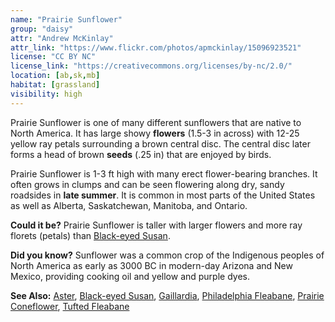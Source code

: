 ```yaml
---
name: "Prairie Sunflower"
group: "daisy"
attr: "Andrew McKinlay"
attr_link: "https://www.flickr.com/photos/apmckinlay/15096923521"
license: "CC BY NC"
license_link: "https://creativecommons.org/licenses/by-nc/2.0/"
location: [ab,sk,mb]
habitat: [grassland]
visibility: high
---
```

Prairie Sunflower is one of many different sunflowers that are native to North America. It has large showy **flowers** (1.5-3 in across) with 12-25 yellow ray petals surrounding a brown central disc. The central disc later forms a head of brown **seeds** (.25 in) that are enjoyed by birds.

Prairie Sunflower is 1-3 ft high with many erect flower-bearing branches. It often grows in clumps and can be seen flowering along dry, sandy roadsides in **late summer**. It is common in most parts of the United States as well as Alberta, Saskatchewan, Manitoba, and Ontario.

**Could it be?** Prairie Sunflower is taller with larger flowers and more ray florets (petals) than [Black-eyed Susan](/plants/blackesus/).

**Did you know?** Sunflower was a common crop of the Indigenous peoples of North America as early as 3000 BC in modern-day Arizona and New Mexico, providing cooking oil and yellow and purple dyes.

<!-- generated, do not edit -->
**See Also:**
[Aster](/plants/aster/),
[Black-eyed Susan](/plants/blackesus/),
[Gaillardia](/plants/gaillard/),
[Philadelphia Fleabane](/plants/philflea/),
[Prairie Coneflower](/plants/pracone/),
[Tufted Fleabane](/plants/tuftflea/)
